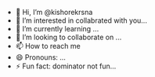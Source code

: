 - 👋 Hi, I’m @kishorekrsna
- 👀 I’m interested in collabrated with you...
- 🌱 I’m currently learning ...
- 💞️ I’m looking to collaborate on ...
- 📫 How to reach me 
- 😄 Pronouns: ...
- ⚡ Fun fact: dominator not fun...

<!---
kishorekrsna/kishorekrsna is a ✨ special ✨ repository because its `README.md` (this file) appears on your GitHub profile.
You can click the Preview link to take a look at your changes.
--->
